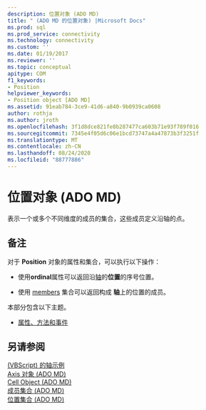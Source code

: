 ```yaml
---
description: 位置对象 (ADO MD)
title: " (ADO MD 的位置对象) |Microsoft Docs"
ms.prod: sql
ms.prod_service: connectivity
ms.technology: connectivity
ms.custom: ''
ms.date: 01/19/2017
ms.reviewer: ''
ms.topic: conceptual
apitype: COM
f1_keywords:
- Position
helpviewer_keywords:
- Position object [ADO MD]
ms.assetid: 91eab784-3ce9-41d6-a840-9b0939ca0608
author: rothja
ms.author: jroth
ms.openlocfilehash: 3f1d8dce821fe0b287477ca603b71e93f789f016
ms.sourcegitcommit: 7345e4f05d6c06e1bcd73747a4a47873b3f3251f
ms.translationtype: MT
ms.contentlocale: zh-CN
ms.lasthandoff: 08/24/2020
ms.locfileid: "88777886"
---
```

# <a name="position-object-ado-md"></a>位置对象 (ADO MD)
表示一个或多个不同维度的成员的集合，这些成员定义沿轴的点。  
  
## <a name="remarks"></a>备注  
 对于 **Position** 对象的属性和集合，可以执行以下操作：  
  
-   使用**ordinal**属性可以返回沿[轴](./axis-object-ado-md.md)的**位置**的序号位置。  
  
-   使用 [members](./members-collection-ado-md.md) 集合可以返回构成 **轴**上的位置的成员。  
  
 本部分包含以下主题。  
  
-   [属性、方法和事件](./position-object-properties-methods-and-events.md)  
  
## <a name="see-also"></a>另请参阅  
 [ (VBScript) 的轴示例 ](./axis-example-vbscript.md)   
 [Axis 对象 (ADO MD) ](./axis-object-ado-md.md)   
 [Cell Object (ADO MD) ](./cell-object-ado-md.md)   
 [成员集合 (ADO MD) ](./members-collection-ado-md.md)   
 [位置集合 (ADO MD)](./positions-collection-ado-md.md)